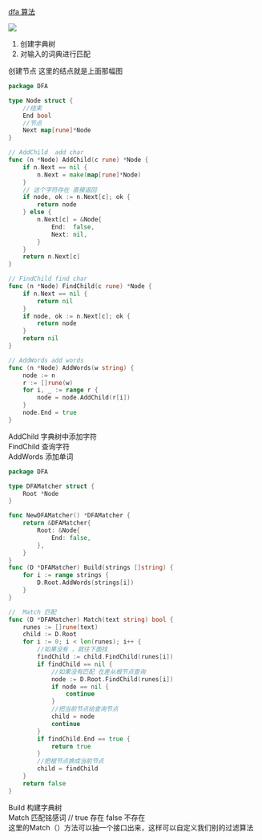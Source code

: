 [dfa 算法](https://github.com/injuryzy/go-tool)

![](https://cdn.nlark.com/yuque/0/2022/jpeg/1535149/1662914586770-0a6c8f3d-d6cb-4dd8-979b-e838121f5a1a.jpeg)

1. 创建字典树
1. 对输入的词典进行匹配

创建节点  这里的结点就是上面那幅图
```go
package DFA

type Node struct {
	//结束
	End bool
	//节点
	Next map[rune]*Node
}

// AddChild  add char
func (n *Node) AddChild(c rune) *Node {
	if n.Next == nil {
		n.Next = make(map[rune]*Node)
	}
	// 这个字符存在 直接返回
	if node, ok := n.Next[c]; ok {
		return node
	} else {
		n.Next[c] = &Node{
			End:  false,
			Next: nil,
		}
	}
	return n.Next[c]
}

// FindChild find char
func (n *Node) FindChild(c rune) *Node {
	if n.Next == nil {
		return nil
	}
	if node, ok := n.Next[c]; ok {
		return node
	}
	return nil
}

// AddWords add words
func (n *Node) AddWords(w string) {
	node := n
	r := []rune(w)
	for i, _ := range r {
		node = node.AddChild(r[i])
	}
	node.End = true
}

```

AddChild 字典树中添加字符<br />FindChild 查询字符<br />AddWords  添加单词

```go
package DFA

type DFAMatcher struct {
	Root *Node
}

func NewDFAMatcher() *DFAMatcher {
	return &DFAMatcher{
		Root: &Node{
			End: false,
		},
	}
}
func (D *DFAMatcher) Build(strings []string) {
	for i := range strings {
		D.Root.AddWords(strings[i])
	}
}

//  Match 匹配
func (D *DFAMatcher) Match(text string) bool {
	runes := []rune(text)
	child := D.Root
	for i := 0; i < len(runes); i++ {
		//如果没有 ，就往下面找
		findChild := child.FindChild(runes[i])
		if findChild == nil {
			//如果没有匹配 在差从根节点查询
			node := D.Root.FindChild(runes[i])
			if node == nil {
				continue
			}
			//把当前节点给查询节点
			child = node
			continue
		}
		if findChild.End == true {
			return true
		}
		//把根节点换成当前节点
		child = findChild
	}
	return false
}

```
Build 构建字典树<br />Match 匹配铭感词  // true 存在 false 不存在<br />这里的Match（）方法可以抽一个接口出来，这样可以自定义我们别的过滤算法

